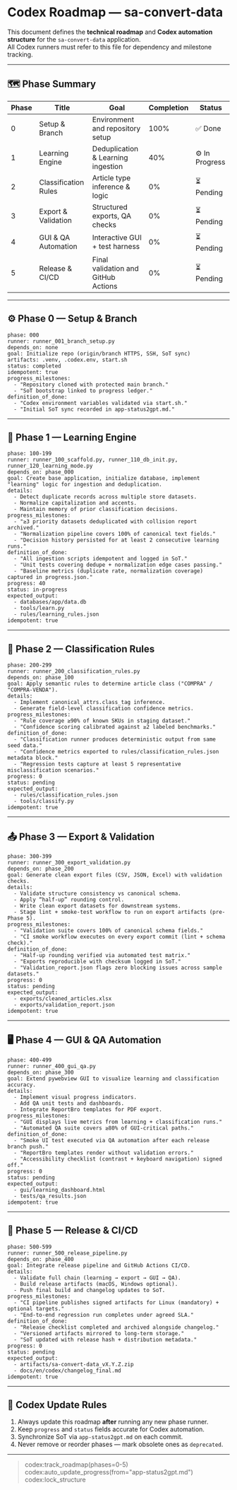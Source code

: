 # Codex Roadmap — sa-convert-data

This document defines the **technical roadmap** and **Codex automation structure** for the `sa-convert-data` application.  
All Codex runners must refer to this file for dependency and milestone tracking.

---

## 🗺️ Phase Summary

| Phase | Title | Goal | Completion | Status |
|-------|--------|------|-------------|---------|
| 0 | Setup & Branch | Environment and repository setup | 100% | ✅ Done |
| 1 | Learning Engine | Deduplication & Learning ingestion | 40% | ⚙️ In Progress |
| 2 | Classification Rules | Article type inference & logic | 0% | ⏳ Pending |
| 3 | Export & Validation | Structured exports, QA checks | 0% | ⏳ Pending |
| 4 | GUI & QA Automation | Interactive GUI + test harness | 0% | ⏳ Pending |
| 5 | Release & CI/CD | Final validation and GitHub Actions | 0% | ⏳ Pending |

---

## ⚙️ Phase 0 — Setup & Branch

```codex
phase: 000
runner: runner_001_branch_setup.py
depends_on: none
goal: Initialize repo (origin/branch HTTPS, SSH, SoT sync)
artifacts: .venv, .codex.env, start.sh
status: completed
idempotent: true
progress_milestones:
  - "Repository cloned with protected main branch."
  - "SoT bootstrap linked to progress ledger."
definition_of_done:
  - "Codex environment variables validated via start.sh."
  - "Initial SoT sync recorded in app-status2gpt.md."
```

---

## 🧠 Phase 1 — Learning Engine

```codex
phase: 100-199
runner: runner_100_scaffold.py, runner_110_db_init.py, runner_120_learning_mode.py
depends_on: phase_000
goal: Create base application, initialize database, implement "learning" logic for ingestion and deduplication.
details:
  - Detect duplicate records across multiple store datasets.
  - Normalize capitalization and accents.
  - Maintain memory of prior classification decisions.
progress_milestones:
  - "≥3 priority datasets deduplicated with collision report archived."
  - "Normalization pipeline covers 100% of canonical text fields."
  - "Decision history persisted for at least 2 consecutive learning runs."
definition_of_done:
  - "All ingestion scripts idempotent and logged in SoT."
  - "Unit tests covering dedupe + normalization edge cases passing."
  - "Baseline metrics (duplicate rate, normalization coverage) captured in progress.json."
progress: 40
status: in-progress
expected_output:
  - databases/app/data.db
  - tools/learn.py
  - rules/learning_rules.json
idempotent: true
```

---

## 🧩 Phase 2 — Classification Rules

```codex
phase: 200-299
runner: runner_200_classification_rules.py
depends_on: phase_100
goal: Apply semantic rules to determine article class ("COMPRA" / "COMPRA-VENDA").
details:
  - Implement canonical_attrs.class_tag inference.
  - Generate field-level classification confidence metrics.
progress_milestones:
  - "Rule coverage ≥90% of known SKUs in staging dataset."
  - "Confidence scoring calibrated against ≥2 labeled benchmarks."
definition_of_done:
  - "Classification runner produces deterministic output from same seed data."
  - "Confidence metrics exported to rules/classification_rules.json metadata block."
  - "Regression tests capture at least 5 representative misclassification scenarios."
progress: 0
status: pending
expected_output:
  - rules/classification_rules.json
  - tools/classify.py
idempotent: true
```

---

## 📤 Phase 3 — Export & Validation

```codex
phase: 300-399
runner: runner_300_export_validation.py
depends_on: phase_200
goal: Generate clean export files (CSV, JSON, Excel) with validation checks.
details:
  - Validate structure consistency vs canonical schema.
  - Apply “half-up” rounding control.
  - Write clean export datasets for downstream systems.
  - Stage lint + smoke-test workflow to run on export artifacts (pre-Phase 5).
progress_milestones:
  - "Validation suite covers 100% of canonical schema fields."
  - "CI smoke workflow executes on every export commit (lint + schema check)."
definition_of_done:
  - "Half-up rounding verified via automated test matrix."
  - "Exports reproducible with checksum logged in SoT."
  - "Validation_report.json flags zero blocking issues across sample datasets."
progress: 0
status: pending
expected_output:
  - exports/cleaned_articles.xlsx
  - exports/validation_report.json
idempotent: true
```

---

## 🖥️ Phase 4 — GUI & QA Automation

```codex
phase: 400-499
runner: runner_400_gui_qa.py
depends_on: phase_300
goal: Extend pywebview GUI to visualize learning and classification accuracy.
details:
  - Implement visual progress indicators.
  - Add QA unit tests and dashboards.
  - Integrate ReportBro templates for PDF export.
progress_milestones:
  - "GUI displays live metrics from learning + classification runs."
  - "Automated QA suite covers ≥80% of GUI-critical paths."
definition_of_done:
  - "Smoke UI test executed via QA automation after each release branch push."
  - "ReportBro templates render without validation errors."
  - "Accessibility checklist (contrast + keyboard navigation) signed off."
progress: 0
status: pending
expected_output:
  - gui/learning_dashboard.html
  - tests/qa_results.json
idempotent: true
```

---

## 🚀 Phase 5 — Release & CI/CD

```codex
phase: 500-599
runner: runner_500_release_pipeline.py
depends_on: phase_400
goal: Integrate release pipeline and GitHub Actions CI/CD.
details:
  - Validate full chain (learning → export → GUI → QA).
  - Build release artifacts (macOS, Windows optional).
  - Push final build and changelog updates to SoT.
progress_milestones:
  - "CI pipeline publishes signed artifacts for Linux (mandatory) + optional targets."
  - "End-to-end regression run completes under agreed SLA."
definition_of_done:
  - "Release checklist completed and archived alongside changelog."
  - "Versioned artifacts mirrored to long-term storage."
  - "SoT updated with release hash + distribution metadata."
progress: 0
status: pending
expected_output:
  - artifacts/sa-convert-data_vX.Y.Z.zip
  - docs/en/codex/changelog_final.md
idempotent: true
```

---

## 🔄 Codex Update Rules

1. Always update this roadmap **after** running any new phase runner.
2. Keep `progress` and `status` fields accurate for Codex automation.
3. Synchronize SoT via `app-status2gpt.md` on each commit.
4. Never remove or reorder phases — mark obsolete ones as `deprecated`.

---

> codex:track_roadmap(phases=0-5)  
> codex:auto_update_progress(from="app-status2gpt.md")  
> codex:lock_structure  
